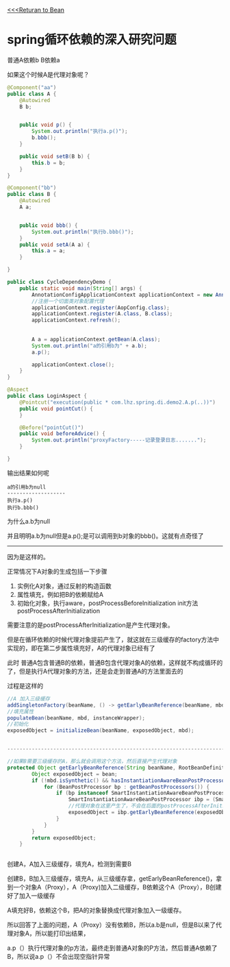 [<<<Returan to Bean](../spring-Bean的归纳.md)
# spring循环依赖的深入研究问题

普通A依赖b   B依赖a

如果这个时候A是代理对象呢？

```java
@Component("aa")
public class A {
    @Autowired
    B b;


    public void p() {
        System.out.println("执行a.p()");
        b.bbb();
    }

    public void setB(B b) {
        this.b = b;
    }
}
```

```java
@Component("bb")
public class B {
    @Autowired
    A a;


    public void bbb() {
        System.out.println("执行b.bbb()");
    }
    public void setA(A a) {
        this.a = a;
    }

}
```

```java
public class CycleDependencyDemo {
    public static void main(String[] args) {
        AnnotationConfigApplicationContext applicationContext = new AnnotationConfigApplicationContext();
        //注册一个切面类对象配置代理
        applicationContext.register(AopConfig.class);
        applicationContext.register(A.class, B.class);
        applicationContext.refresh();
        
        
        A a = applicationContext.getBean(A.class);
        System.out.println("a的引用b为" + a.b);
        a.p();

        applicationContext.close();
    }
}
```



```java
@Aspect
public class LoginAspect {
    @Pointcut("execution(public * com.lhz.spring.di.demo2.A.p(..))")
    public void pointCut() {
    }

    @Before("pointCut()")
    public void beforeAdvice() {
        System.out.println("proxyFactory-----记录登录日志.......");
    }

}
```

输出结果如何呢

```
a的引用b为null
-------------------
执行a.p()
执行b.bbb()
```

为什么a.b为null 

并且明明a.b为null但是a.p();是可以调用到b对象的bbb()。这就有点奇怪了

-----------



因为是这样的。

正常情况下A对象的生成包括一下步骤

1. 实例化A对象，通过反射的构造函数
2. 属性填充，例如把B的依赖赋给A
3. 初始化对象，执行aware，postProcessBeforeInitialization init方法 postProcessAfterInitialization

需要注意的是postProcessAfterInitialization是产生代理对象。

但是在循环依赖的时候代理对象提前产生了，就这就在三级缓存的factory方法中实现的，即在第二步属性填充好，A的代理对象已经有了

此时 普通A包含普通B的依赖，普通B包含代理对象A的依赖，这样就不构成循环的了，但是执行A代理对象的方法，还是会走到普通A的方法里面去的

过程是这样的

```java
//A 加入三级缓存
addSingletonFactory(beanName, () -> getEarlyBeanReference(beanName, mbd, bean));
//填充属性
populateBean(beanName, mbd, instanceWrapper);
//初始化
exposedObject = initializeBean(beanName, exposedObject, mbd);


---------------------------------------------------------------------------------------

//如果B需要三级缓存的A，那么就会调用这个方法，然后直接产生代理对象
protected Object getEarlyBeanReference(String beanName, RootBeanDefinition mbd, Object bean) {
		Object exposedObject = bean;
		if (!mbd.isSynthetic() && hasInstantiationAwareBeanPostProcessors()) {
			for (BeanPostProcessor bp : getBeanPostProcessors()) {
				if (bp instanceof SmartInstantiationAwareBeanPostProcessor) {
					SmartInstantiationAwareBeanPostProcessor ibp = (SmartInstantiationAwareBeanPostProcessor) bp;
                    //代理对象在这里产生了，不会在后面的postProcessAfterInitialization产生了
					exposedObject = ibp.getEarlyBeanReference(exposedObject, beanName);
				}
			}
		}
		return exposedObject;
	}



```

创建A，A加入三级缓存，填充A，检测到需要B

创建B，B加入三级缓存，填充A，从三级缓存拿，getEarlyBeanReference()，拿到一个对象A（Proxy），A（Proxy)加入二级缓存，B依赖这个A（Proxy），B创建好了加入一级缓存

A填充好B，依赖这个B，把A的对象替换成代理对象加入一级缓存。





所以回答了上面的问题，A（Proxy）没有依赖B，所以a.b是null，但是B以来了代理对象A，所以能打印出结果，

a.p（）执行代理对象的p方法，最终走到普通A对象的P方法，然后普通A依赖了B，所以说a.p（）不会出现空指针异常

